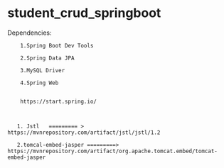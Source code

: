 # student_crud_springboot

Dependencies:

        1.Spring Boot Dev Tools
        
        2.Spring Data JPA
        
        3.MySQL Driver
        
        4.Spring Web
        
        
        https://start.spring.io/
        
        
        
       1. Jstl   ========= >      https://mvnrepository.com/artifact/jstl/jstl/1.2
       
       2.tomcal-embed-jasper =========>   https://mvnrepository.com/artifact/org.apache.tomcat.embed/tomcat-embed-jasper
